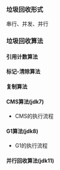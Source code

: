 ### 垃圾回收形式
串行、并发、并行
### 垃圾回收算法
#### 引用计数算法
#### 标记-清除算法
#### 复制算法
#### CMS算法(jdk7)
- CMS的执行流程
#### G1算法(jdk8)
- G1的执行流程
#### 并行回收算法(jdk11)